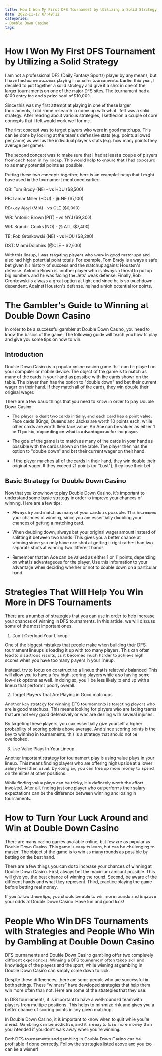 ```yaml
---
title: How I Won My First DFS Tournament by Utilizing a Solid Strategy
date: 2022-11-17 07:49:12
categories:
- Double Down Casino
tags:
---
```



#  How I Won My First DFS Tournament by Utilizing a Solid Strategy

I am not a professional DFS (Daily Fantasy Sports) player by any means, but I have had some success playing in smaller tournaments. Earlier this year, I decided to put together a solid strategy and give it a shot in one of the larger tournaments on one of the major DFS sites. The tournament had a $100 entry fee and a prize pool of $10,000.

Since this was my first attempt at playing in one of these larger tournaments, I did some research to come up with what I felt was a solid strategy. After reading about various strategies, I settled on a couple of core concepts that I felt would work well for me.

The first concept was to target players who were in good matchups. This can be done by looking at the team's defensive stats (e.g. points allowed per game) as well as the individual player's stats (e.g. how many points they average per game).

The second concept was to make sure that I had at least a couple of players from each team in my lineup. This would help to ensure that I had exposure to as many potential points as possible.

Putting these two concepts together, here is an example lineup that I might have used in the tournament mentioned earlier:

QB: Tom Brady (NE) - vs HOU ($8,500)

RB: Lamar Miller (HOU) - @ NE ($7,100)

RB: Jay Ajayi (MIA) - vs CLE ($6,000)

WR: Antonio Brown (PIT) - vs NYJ ($9,300)

WR: Brandin Cooks (NO) - @ ATL ($7,400)

TE: Rob Gronkowski (NE) - vs HOU ($8,200)


DST: Miami Dolphins (@CLE - $2,600)

With this lineup, I was targeting players who were in good matchups and also had high potential point totals. For example, Tom Brady is always a safe bet given his history of success and the matchup against Houston's defense. Antonio Brown is another player who is always a threat to put up big numbers and he was facing the Jets' weak defense. Finally, Rob Gronkowski is always a great option at tight end since he is so touchdown-dependent. Against Houston's defense, he had a high potential for points.

#  The Gambler's Guide to Winning at Double Down Casino

In order to be a successful gambler at Double Down Casino, you need to know the basics of the game. The following guide will teach you how to play and give you some tips on how to win.

## Introduction

Double Down Casino is a popular online casino game that can be played on your computer or mobile device. The object of the game is to match as many of the cards in your hand as possible with the cards shown on the table. The player then has the option to "double down" and bet their current wager on their hand. If they match all of the cards, they win double their original wager.

There are a few basic things that you need to know in order to play Double Down Casino:

- The player is dealt two cards initially, and each card has a point value. Face cards (Kings, Queens and Jacks) are worth 10 points each, while other cards are worth their face value. An Ace can be valued as either 1 or 11 points, depending on what is advantageous for the player.

- The goal of the game is to match as many of the cards in your hand as possible with the cards shown on the table. The player then has the option to "double down" and bet their current wager on their hand.

- If the player matches all of the cards in their hand, they win double their original wager. If they exceed 21 points (or "bust"), they lose their bet.

## Basic Strategy for Double Down Casino

Now that you know how to play Double Down Casino, it's important to understand some basic strategy in order to improve your chances of winning. Here are a few tips:

- Always try and match as many of your cards as possible. This increases your chances of winning, since you are essentially doubling your chances of getting a matching card.


- When doubling down, always bet your original wager amount instead of splitting it between two hands. This gives you a better chance at winning since you only have one shot at getting it right rather than two separate shots at winning two different hands.

- Remember that an Ace can be valued as either 1 or 11 points, depending on what is advantageous for the player. Use this information to your advantage when deciding whether or not to double down on a particular hand.

#  Strategies That Will Help You Win More in DFS Tournaments

There are a number of strategies that you can use in order to help increase your chances of winning in DFS tournaments. In this article, we will discuss some of the most important ones.

1. Don't Overload Your Lineup

One of the biggest mistakes that people make when building their DFS tournament lineups is loading it up with too many players. This can often lead to disastrous results, as it becomes much harder to achieve high scores when you have too many players in your lineup.

Instead, try to focus on constructing a lineup that is relatively balanced. This will allow you to have a few high-scoring players while also having some low-risk options as well. In doing so, you'll be less likely to end up with a lineup that performs poorly overall.

2. Target Players That Are Playing in Good matchups

Another key strategy for winning DFS tournaments is targeting players who are in good matchups. This means looking for players who are facing teams that are not very good defensively or who are dealing with several injuries.

By targeting these players, you can essentially give yourself a higher probability of scoring points above average. And since scoring points is the key to winning in tournaments, this is a strategy that should not be overlooked.

3. Use Value Plays In Your Lineup

Another important strategy for tournament play is using value plays in your lineup. This means finding players who are offering high upside at a lower salary level than usual. By doing so, you can free up more money to spend on the elites at other positions.

While finding value plays can be tricky, it is definitely worth the effort involved. After all, finding just one player who outperforms their salary expectations can be the difference between winning and losing in tournaments.

#  How to Turn Your Luck Around and Win at Double Down Casino

There are many casino games available online, but few are as popular as Double Down Casino. This game is easy to learn, but can be challenging to master. The object of the game is to win as many rounds as possible by betting on the best hand.

There are a few things you can do to increase your chances of winning at Double Down Casino. First, always bet the maximum amount possible. This will give you the best chance of winning the round. Second, be aware of the different hands and what they represent. Third, practice playing the game before betting real money.

If you follow these tips, you should be able to win more rounds and improve your odds at Double Down Casino. Have fun and good luck!

#  People Who Win DFS Tournaments with Strategies and People Who Win by Gambling at Double Down Casino

DFS tournaments and Double Down Casino gambling offer two completely different experiences. Winning a DFS tournament often takes skill and knowledge of the players and the sport, while winning at gambling in Double Down Casino can simply come down to luck.

Despite these differences, there are some people who are successful in both settings. These “winners” have developed strategies that help them win more often than not. Here are some of the strategies that they use:

In DFS tournaments, it is important to have a well-rounded team with players from multiple positions. This helps to minimize risk and gives you a better chance of scoring points in any given matchup.

In Double Down Casino, it is important to know when to quit while you’re ahead. Gambling can be addictive, and it is easy to lose more money than you intended if you don’t walk away when you’re winning.

Both DFS tournaments and gambling in Double Down Casino can be profitable if done correctly. Follow the strategies listed above and you too can be a winner!